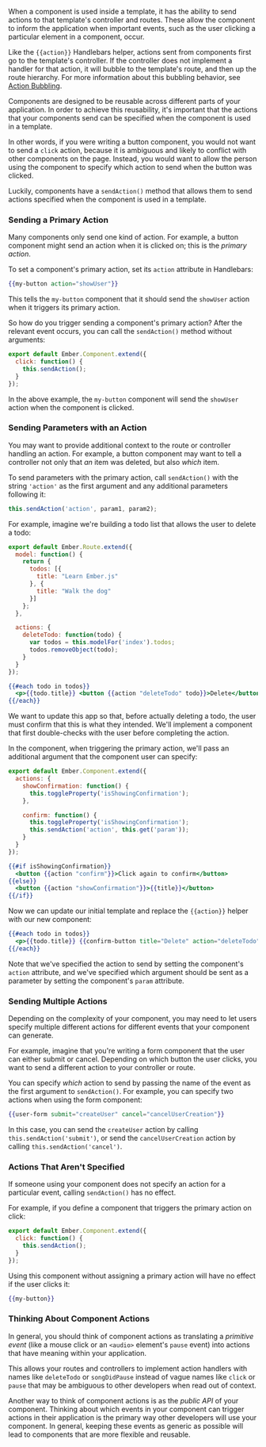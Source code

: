When a component is used inside a template, it has the ability to send
actions to that template's controller and routes. These allow the
component to inform the application when important events, such as the
user clicking a particular element in a component, occur.

Like the `{{action}}` Handlebars helper, actions sent from components
first go to the template's controller. If the controller does not
implement a handler for that action, it will bubble to the template's
route, and then up the route hierarchy. For more information about this
bubbling behavior, see [Action
Bubbling](../../templates/actions/#toc_action-bubbling).

Components are designed to be reusable across different parts of your
application. In order to achieve this reusability, it's important that
the actions that your components send can be specified when the component
is used in a template.

In other words, if you were writing a button component, you would not
want to send a `click` action, because it is ambiguous and likely to
conflict with other components on the page. Instead, you would want to
allow the person using the component to specify which action to send
when the button was clicked.

Luckily, components have a `sendAction()` method that allows them to
send actions specified when the component is used in a template.

### Sending a Primary Action

Many components only send one kind of action. For example, a button
component might send an action when it is clicked on; this is the
_primary action_.

To set a component's primary action, set its `action` attribute in
Handlebars:

```handlebars
{{my-button action="showUser"}}
```

This tells the `my-button` component that it should send the `showUser`
action when it triggers its primary action.

So how do you trigger sending a component's primary action? After
the relevant event occurs, you can call the `sendAction()` method
without arguments:

```app/components/my-button.js
export default Ember.Component.extend({
  click: function() {
    this.sendAction();
  }
});
```

In the above example, the `my-button` component will send the `showUser`
action when the component is clicked.

### Sending Parameters with an Action

You may want to provide additional context to the route or controller
handling an action. For example, a button component may want to tell a
controller not only that _an_ item was deleted, but also _which_ item.

To send parameters with the primary action, call `sendAction()` with the
string `'action'` as the first argument and any additional parameters
following it:

```js
this.sendAction('action', param1, param2);
```

For example, imagine we're building a todo list that allows the user to
delete a todo:

```app/routes/index.js
export default Ember.Route.extend({
  model: function() {
    return {
      todos: [{
        title: "Learn Ember.js"
      }, {
        title: "Walk the dog"
      }]
    };
  },

  actions: {
    deleteTodo: function(todo) {
      var todos = this.modelFor('index').todos;
      todos.removeObject(todo);
    }
  }
});
```

```app/templates/index.hbs
{{#each todo in todos}}
  <p>{{todo.title}} <button {{action "deleteTodo" todo}}>Delete</button></p>
{{/each}}
```

We want to update this app so that, before actually deleting a todo, the
user must confirm that this is what they intended. We'll implement a
component that first double-checks with the user before completing the
action.

In the component, when triggering the primary action, we'll pass an
additional argument that the component user can specify:

```app/components/confirm-button.js
export default Ember.Component.extend({
  actions: {
    showConfirmation: function() {
      this.toggleProperty('isShowingConfirmation');
    },

    confirm: function() {
      this.toggleProperty('isShowingConfirmation');
      this.sendAction('action', this.get('param'));
    }
  }
});
```

```app/templates/components/confirm-button.hbs
{{#if isShowingConfirmation}}
  <button {{action "confirm"}}>Click again to confirm</button>
{{else}}
  <button {{action "showConfirmation"}}>{{title}}</button>
{{/if}}
```

Now we can update our initial template and replace the `{{action}}`
helper with our new component:

```app/templates/index.hbs
{{#each todo in todos}}
  <p>{{todo.title}} {{confirm-button title="Delete" action="deleteTodo" param=todo}}</p>
{{/each}}
```

Note that we've specified the action to send by setting the component's
`action` attribute, and we've specified which argument should be sent as
a parameter by setting the component's `param` attribute.

<!---<a class="jsbin-embed" href="http://jsbin.com/tihavobiki/1/embed?live">JS Bin</a><script src="http://static.jsbin.com/js/embed.js"></script>-->

### Sending Multiple Actions

Depending on the complexity of your component, you may need to let users
specify multiple different actions for different events that your
component can generate.

For example, imagine that you're writing a form component that the user
can either submit or cancel. Depending on which button the user clicks,
you want to send a different action to your controller or route.

You can specify _which_ action to send by passing the name of the event
as the first argument to `sendAction()`. For example, you can specify two
actions when using the form component:

```handlebars
{{user-form submit="createUser" cancel="cancelUserCreation"}}
```

In this case, you can send the `createUser` action by calling
`this.sendAction('submit')`, or send the `cancelUserCreation` action by
calling `this.sendAction('cancel')`.

<!---<a class="jsbin-embed" href="http://jsbin.com/fimevowehe/2/embed?live">JS Bin</a><script src="http://static.jsbin.com/js/embed.js"></script>-->

### Actions That Aren't Specified

If someone using your component does not specify an action for a
particular event, calling `sendAction()` has no effect.

For example, if you define a component that triggers the primary action
on click:

```app/components/my-button.js
export default Ember.Component.extend({
  click: function() {
    this.sendAction();
  }
});
```

Using this component without assigning a primary action will have no
effect if the user clicks it:

```handlebars
{{my-button}}
```

### Thinking About Component Actions

In general, you should think of component actions as translating a
_primitive event_ (like a mouse click or an `<audio>` element's `pause`
event) into actions that have meaning within your application.

This allows your routes and controllers to implement action handlers
with names like `deleteTodo` or `songDidPause` instead of vague names
like `click` or `pause` that may be ambiguous to other developers when
read out of context.

Another way to think of component actions is as the _public API_ of your
component. Thinking about which events in your component can trigger
actions in their application is the primary way other developers will
use your component. In general, keeping these events as generic as
possible will lead to components that are more flexible and reusable.

